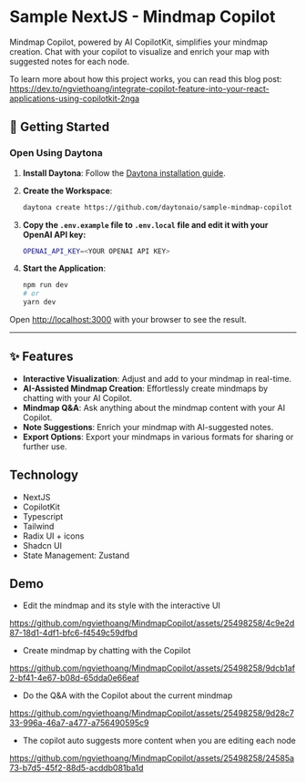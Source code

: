 # Sample NextJS - Mindmap Copilot

Mindmap Copilot, powered by AI CopilotKit, simplifies your mindmap creation. Chat with your copilot to visualize and enrich your map with suggested notes for each node.

To learn more about how this project works, you can read this blog post: https://dev.to/ngviethoang/integrate-copilot-feature-into-your-react-applications-using-copilotkit-2nga

## 🚀 Getting Started  

### Open Using Daytona

1. **Install Daytona**: Follow the [Daytona installation guide](https://www.daytona.io/docs/installation/installation/).  
2. **Create the Workspace**:  
   ```bash
   daytona create https://github.com/daytonaio/sample-mindmap-copilot 
   ```
3. **Copy the `.env.example` file to `.env.local` file and edit it with your OpenAI API key:**
   ```bash
   OPENAI_API_KEY=<YOUR OPENAI API KEY>
   ```

4. **Start the Application**:
   ```bash
   npm run dev
   # or
   yarn dev
   ```  

Open [http://localhost:3000](http://localhost:3000) with your browser to see the result.

---

## ✨ Features  

- **Interactive Visualization**: Adjust and add to your mindmap in real-time.
- **AI-Assisted Mindmap Creation**: Effortlessly create mindmaps by chatting with your AI Copilot.
- **Mindmap Q&A**: Ask anything about the mindmap content with your AI Copilot.
- **Note Suggestions**: Enrich your mindmap with AI-suggested notes.
- **Export Options**: Export your mindmaps in various formats for sharing or further use.

## Technology

- NextJS
- CopilotKit
- Typescript
- Tailwind
- Radix UI + icons
- Shadcn UI
- State Management: Zustand

## Demo

- Edit the mindmap and its style with the interactive UI



https://github.com/ngviethoang/MindmapCopilot/assets/25498258/4c9e2d87-18d1-4df1-bfc6-f4549c59dfbd



- Create mindmap by chatting with the Copilot



https://github.com/ngviethoang/MindmapCopilot/assets/25498258/9dcb1af2-bf41-4e67-b08d-65dda0e66eaf



- Do the Q&A with the Copilot about the current mindmap



https://github.com/ngviethoang/MindmapCopilot/assets/25498258/9d28c733-996a-46a7-a477-a756490595c9



- The copilot auto suggests more content when you are editing each node



https://github.com/ngviethoang/MindmapCopilot/assets/25498258/24585a73-b7d5-45f2-88d5-acddb081ba1d



